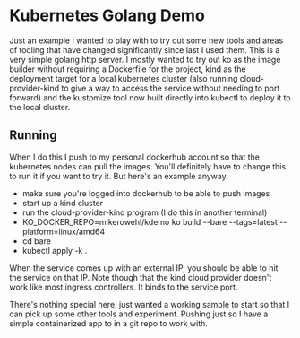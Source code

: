 # Kubernetes Golang Demo

Just an example I wanted to play with to try out some new tools and areas of
tooling that have changed significantly since last I used them. This is a very
simple golang http server. I mostly wanted to try out ko as the image builder
without requiring a Dockerfile for the project, kind as the deployment target
for a local kubernetes cluster (also running cloud-provider-kind to give a way
to access the service without needing to port forward) and the kustomize tool
now built directly into kubectl to deploy it to the local cluster.

## Running

When I do this I push to my personal dockerhub account so that the kubernetes
nodes can pull the images. You'll definitely have to change this to run it if
you want to try it. But here's an example anyway.

* make sure you're logged into dockerhub to be able to push images
* start up a kind cluster
* run the cloud-provider-kind program (I do this in another terminal)
* KO_DOCKER_REPO=mikerowehl/kdemo ko build --bare --tags=latest --platform=linux/amd64
* cd bare
* kubectl apply -k .

When the service comes up with an external IP, you should be able to hit the
service on that IP. Note though that the kind cloud provider doesn't work
like most ingress controllers. It binds to the service port.

There's nothing special here, just wanted a working sample to start so that
I can pick up some other tools and experiment. Pushing just so I have a simple
containerized app to in a git repo to work with.
